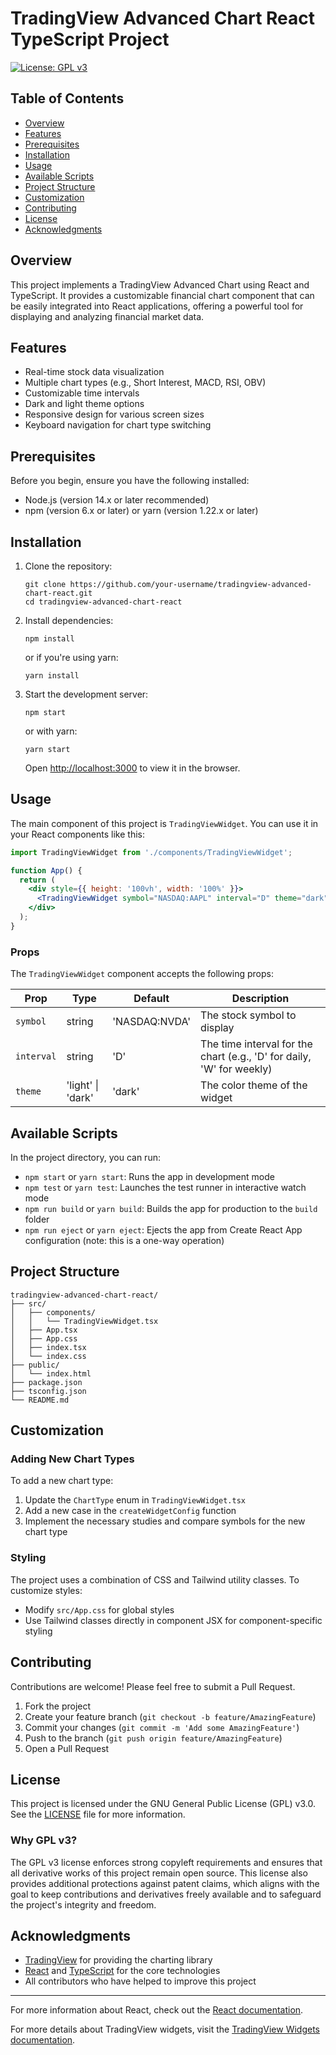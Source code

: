 # TradingView Advanced Chart React TypeScript Project

[![License: GPL v3](https://img.shields.io/badge/License-GPLv3-blue.svg)](https://www.gnu.org/licenses/gpl-3.0)

## Table of Contents
- [Overview](#overview)
- [Features](#features)
- [Prerequisites](#prerequisites)
- [Installation](#installation)
- [Usage](#usage)
- [Available Scripts](#available-scripts)
- [Project Structure](#project-structure)
- [Customization](#customization)
- [Contributing](#contributing)
- [License](#license)
- [Acknowledgments](#acknowledgments)

## Overview

This project implements a TradingView Advanced Chart using React and TypeScript. It provides a customizable financial chart component that can be easily integrated into React applications, offering a powerful tool for displaying and analyzing financial market data.

## Features

- Real-time stock data visualization
- Multiple chart types (e.g., Short Interest, MACD, RSI, OBV)
- Customizable time intervals
- Dark and light theme options
- Responsive design for various screen sizes
- Keyboard navigation for chart type switching

## Prerequisites

Before you begin, ensure you have the following installed:
- Node.js (version 14.x or later recommended)
- npm (version 6.x or later) or yarn (version 1.22.x or later)

## Installation

1. Clone the repository:
   ```
   git clone https://github.com/your-username/tradingview-advanced-chart-react.git
   cd tradingview-advanced-chart-react
   ```

2. Install dependencies:
   ```
   npm install
   ```
   or if you're using yarn:
   ```
   yarn install
   ```

3. Start the development server:
   ```
   npm start
   ```
   or with yarn:
   ```
   yarn start
   ```

   Open [http://localhost:3000](http://localhost:3000) to view it in the browser.

## Usage

The main component of this project is `TradingViewWidget`. You can use it in your React components like this:

```jsx
import TradingViewWidget from './components/TradingViewWidget';

function App() {
  return (
    <div style={{ height: '100vh', width: '100%' }}>
      <TradingViewWidget symbol="NASDAQ:AAPL" interval="D" theme="dark" />
    </div>
  );
}
```

### Props

The `TradingViewWidget` component accepts the following props:

| Prop | Type | Default | Description |
|------|------|---------|-------------|
| `symbol` | string | 'NASDAQ:NVDA' | The stock symbol to display |
| `interval` | string | 'D' | The time interval for the chart (e.g., 'D' for daily, 'W' for weekly) |
| `theme` | 'light' \| 'dark' | 'dark' | The color theme of the widget |

## Available Scripts

In the project directory, you can run:

- `npm start` or `yarn start`: Runs the app in development mode
- `npm test` or `yarn test`: Launches the test runner in interactive watch mode
- `npm run build` or `yarn build`: Builds the app for production to the `build` folder
- `npm run eject` or `yarn eject`: Ejects the app from Create React App configuration (note: this is a one-way operation)

## Project Structure

```
tradingview-advanced-chart-react/
├── src/
│   ├── components/
│   │   └── TradingViewWidget.tsx
│   ├── App.tsx
│   ├── App.css
│   ├── index.tsx
│   └── index.css
├── public/
│   └── index.html
├── package.json
├── tsconfig.json
└── README.md
```

## Customization

### Adding New Chart Types

To add a new chart type:

1. Update the `ChartType` enum in `TradingViewWidget.tsx`
2. Add a new case in the `createWidgetConfig` function
3. Implement the necessary studies and compare symbols for the new chart type

### Styling

The project uses a combination of CSS and Tailwind utility classes. To customize styles:

- Modify `src/App.css` for global styles
- Use Tailwind classes directly in component JSX for component-specific styling

## Contributing

Contributions are welcome! Please feel free to submit a Pull Request.

1. Fork the project
2. Create your feature branch (`git checkout -b feature/AmazingFeature`)
3. Commit your changes (`git commit -m 'Add some AmazingFeature'`)
4. Push to the branch (`git push origin feature/AmazingFeature`)
5. Open a Pull Request

## License

This project is licensed under the GNU General Public License (GPL) v3.0. See the [LICENSE](LICENSE) file for more information.

### Why GPL v3?

The GPL v3 license enforces strong copyleft requirements and ensures that all derivative works of this project remain open source. This license also provides additional protections against patent claims, which aligns with the goal to keep contributions and derivatives freely available and to safeguard the project's integrity and freedom.

## Acknowledgments

- [TradingView](https://www.tradingview.com/) for providing the charting library
- [React](https://reactjs.org/) and [TypeScript](https://www.typescriptlang.org/) for the core technologies
- All contributors who have helped to improve this project

---

For more information about React, check out the [React documentation](https://reactjs.org/).

For more details about TradingView widgets, visit the [TradingView Widgets documentation](https://www.tradingview.com/widget/).
